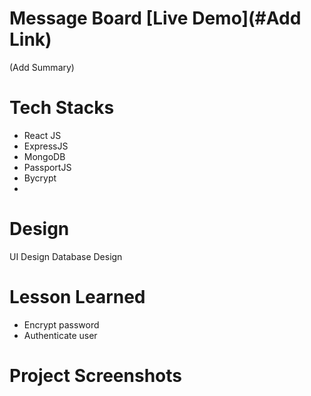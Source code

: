 # Message Board [Live Demo](#Add Link)

(Add Summary)

# Tech Stacks
- React JS
- ExpressJS
- MongoDB
- PassportJS
- Bycrypt
- 
# Design
  UI Design
  Database Design
  
# Lesson Learned
- Encrypt password
- Authenticate user
# Project Screenshots
